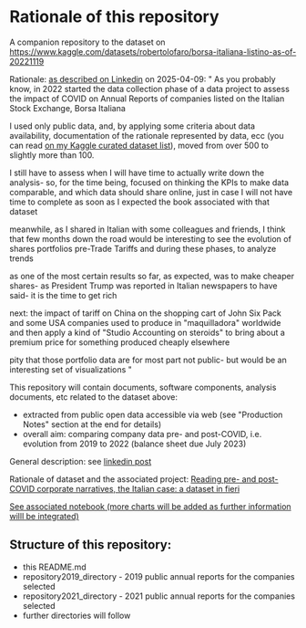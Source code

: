 # Rationale of this repository

A companion repository to the dataset on https://www.kaggle.com/datasets/robertolofaro/borsa-italiana-listino-as-of-20221119

Rationale: [as described on Linkedin](https://www.linkedin.com/posts/robertolofaro_roberto-lofaro-datasets-expert-activity-7315613297339260928-LBxw?utm_source=share&utm_medium=member_desktop&rcm=ACoAAAAUT8sBHrqxYdQXQm0hH6hcF5fnJ-Z7AMg) on 2025-04-09:
"
As you probably know, in 2022 started the data collection phase of a data project to assess the impact of COVID on Annual Reports of companies listed on the Italian Stock Exchange, Borsa Italiana

I used only public data, and, by applying some criteria about data availability, documentation of the rationale represented by data, ecc (you can read [on my Kaggle curated dataset list](https://kaggle.com/robertolofaro)), moved from over 500 to slightly more than 100.

I still have to assess when I will have time to actually write down the analysis- so, for the time being, focused on thinking the KPIs to make data comparable, and which data should share online, just in case I will not have time to complete as soon as I expected the book associated with that dataset

meanwhile, as I shared in Italian with some colleagues and friends, I think that few months down the road would be interesting to see the evolution of shares portfolios pre-Trade Tariffs and during these phases, to analyze trends

as one of the most certain results so far, as expected, was to make cheaper shares- as President Trump was reported in Italian newspapers to have said- it is the time to get rich

next: the impact of tariff on China on the shopping cart of John Six Pack and some USA companies used to produce in "maquilladora" worldwide and then apply a kind of "Studio Accounting on steroids" to bring about a premium price for something produced cheaply elsewhere

pity that those portfolio data are for most part not public- but would be an interesting set of visualizations
"

This repository will contain documents, software components, analysis documents, etc related to the dataset above:
- extracted from public open data accessible via web (see "Production Notes" section at the end for details)
- overall aim: comparing company data pre- and post-COVID, i.e. evolution from 2019 to 2022 (balance sheet due July 2023)

General description: see [linkedin post](https://www.linkedin.com/posts/robertolofaro_un-sdg-eu-activity-7000453876122333185-RN4A) 

Rationale of dataset and the associated project: [Reading pre- and post-COVID corporate narratives, the Italian case: a dataset in fieri](https://robertolofaro.com/index.php?page=515)

[See associated notebook (more charts will be added as further information willl be integrated)](https://www.kaggle.com/code/robertolofaro/borsa-italiana-listino-as-of-2023-07-11)

## Structure of this repository:
* this README.md
* repository2019_directory - 2019 public annual reports for the companies selected
* repository2021_directory - 2021 public annual reports for the companies selected
* further directories will follow
